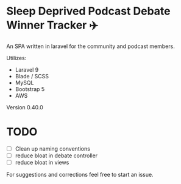 # Sleep Deprived Podcast Debate Winner Tracker :airplane:
An SPA written in laravel for the community and podcast members.

Utilizes: 
- Laravel 9
- Blade / SCSS
- MySQL
- Bootstrap 5
- AWS

Version 0.40.0

# TODO
- [ ] Clean up naming conventions
- [ ] reduce bloat in debate controller
- [ ] reduce bloat in views

For suggestions and corrections feel free to start an issue.
